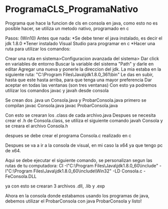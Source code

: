 # ProgramaCLS_ProgramaNativo
Programa que hace la funcion de cls en consola en java, como esto no es posible hacer, se utiliza un metodo nativo, programado en c

Pasos: (Win10)
Antes que nada:
*Se debe tener el java instalado, es decir el jdk 1.8.0
*Tener instalado Visual Studio para programar en c
*Hacer una ruta para utilizar los comandos:

Crear una ruta en sistema>Configuracion avanzada del sistema>
Dar click en variables de entorno
Buscar la variable del sistema "Path" y darle en editar
Agregar una nueva y ponerle la direccion del jdk. La mia estaba en la siguiente ruta: "C:\Program Files\Java\jdk1.8.0_361\bin"
Le das en subir, hasta que este hasta arriba, para que tenga una mayor preferencia
Dar aceptar en todas las ventanas (son tres ventanas)
Con esto ya podremos utilizar los comandos javac y javah desde consola


Se crean dos .java un Consola.java y ProbarConsola.java
primero se compilan
javac Consola.java
javac ProbarConsola.java

Con esto se crearan los .class de cada archivo.java
Despues se necesita crear el .h de Consola.class, se utiliza el siguiente comando
javah Consola
y se creara el archivo Consola.h

despues se debe crear el programa Consola.c realizado en c

Despues se va a ir a la consola de visual, en mi caso la x64 ya que tengo pc de x64.

Aqui se debe ejecutar el siguiente comando, se personalizan segun las rutas de tu computadora:
 CI -I"C:\Program Files\Java\jdk1.8.0_60\include" -I"C:\Program Files\Java\jdk1.8.0_60\include\Win32" -LD Consola.c -FeConsola.DLL

ya con esto se crearan 3 archivos .dll, .lib y .exp

Ahora en la consola donde estabamos usando los programas de java, debemos utilizar el ProbarConsola con java ProbarConsola y listo!
